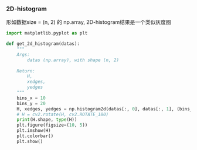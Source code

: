 ### 2D-histogram 
形如数据size = (n, 2) 的 np.array, 2D-histogram结果是一个类似灰度图
```Python
import matplotlib.pyplot as plt

def get_2d_histogram(datas):
    """
    Args:
        datas (np.array), with shape (n, 2)
    
    Return:
        H, 
        xedges, 
        yedges
    """
    bins_x = 10 
    bins_y = 20
    H, xedges, yedges = np.histogram2d(datas[:, 0], datas[:, 1], (bins_x, bins_y))
    # H = cv2.rotate(H, cv2.ROTATE_180)
    print(H.shape, type(H))
    plt.figure(figsize=(10, 5))
    plt.imshow(H)
    plt.colorbar() 
    plt.show()
```
